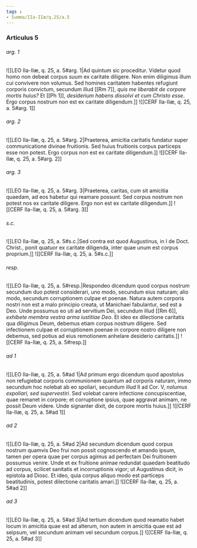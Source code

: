 ```yaml
---
tags : 
- Summa/IIa-IIæ/q.25/a.5
---
```


### Articulus 5

###### arg. 1
![[LEO IIa-IIæ, q. 25, a. 5#arg. 1|Ad quintum sic proceditur. Videtur quod homo non debeat corpus suum ex caritate diligere. Non enim diligimus illum cui convivere non volumus. Sed homines caritatem habentes refugiunt corporis convictum, secundum illud [[Rm 7]], *quis me liberabit de corpore mortis huius?* Et [[Ph 1]], *desiderium habens dissolvi et cum Christo esse*. Ergo corpus nostrum non est ex caritate diligendum.]]
![[CERF IIa-IIæ, q. 25, a. 5#arg. 1]]

###### arg. 2
![[LEO IIa-IIæ, q. 25, a. 5#arg. 2|Praeterea, amicitia caritatis fundatur super communicatione divinae fruitionis. Sed huius fruitionis corpus particeps esse non potest. Ergo corpus non est ex caritate diligendum.]]
![[CERF IIa-IIæ, q. 25, a. 5#arg. 2]]

###### arg. 3
![[LEO IIa-IIæ, q. 25, a. 5#arg. 3|Praeterea, caritas, cum sit amicitia quaedam, ad eos habetur qui reamare possunt. Sed corpus nostrum non potest nos ex caritate diligere. Ergo non est ex caritate diligendum.]]
![[CERF IIa-IIæ, q. 25, a. 5#arg. 3]]

###### s.c.
![[LEO IIa-IIæ, q. 25, a. 5#s.c.|Sed contra est quod Augustinus, in I de Doct. Christ., ponit quatuor ex caritate diligenda, inter quae unum est corpus proprium.]]
![[CERF IIa-IIæ, q. 25, a. 5#s.c.]]

###### resp.
![[LEO IIa-IIæ, q. 25, a. 5#resp.|Respondeo dicendum quod corpus nostrum secundum duo potest considerari, uno modo, secundum eius naturam; alio modo, secundum corruptionem culpae et poenae. Natura autem corporis nostri non est a malo principio creata, ut Manichaei fabulantur, sed est a Deo. Unde possumus eo uti ad servitium Dei, secundum illud [[Rm 6]], *exhibete membra vestra arma iustitiae Deo*. Et ideo ex dilectione caritatis qua diligimus Deum, debemus etiam corpus nostrum diligere. Sed infectionem culpae et corruptionem poenae in corpore nostro diligere non debemus, sed potius ad eius remotionem anhelare desiderio caritatis.]]
![[CERF IIa-IIæ, q. 25, a. 5#resp.]]

###### ad 1
![[LEO IIa-IIæ, q. 25, a. 5#ad 1|Ad primum ergo dicendum quod apostolus non refugiebat corporis communionem quantum ad corporis naturam, immo secundum hoc nolebat ab eo spoliari, secundum illud II ad Cor. V, *nolumus expoliari, sed supervestiri*. Sed volebat carere infectione concupiscentiae, quae remanet in corpore; et corruptione ipsius, quae aggravat animam, ne possit Deum videre. Unde signanter dixit, de corpore mortis huius.]]
![[CERF IIa-IIæ, q. 25, a. 5#ad 1]]

###### ad 2
![[LEO IIa-IIæ, q. 25, a. 5#ad 2|Ad secundum dicendum quod corpus nostrum quamvis Deo frui non possit cognoscendo et amando ipsum, tamen per opera quae per corpus agimus ad perfectam Dei fruitionem possumus venire. Unde et ex fruitione animae redundat quaedam beatitudo ad corpus, scilicet sanitatis et incorruptionis vigor; ut Augustinus dicit, in epistola ad Diosc. Et ideo, quia corpus aliquo modo est particeps beatitudinis, potest dilectione caritatis amari.]]
![[CERF IIa-IIæ, q. 25, a. 5#ad 2]]

###### ad 3
![[LEO IIa-IIæ, q. 25, a. 5#ad 3|Ad tertium dicendum quod reamatio habet locum in amicitia quae est ad alterum, non autem in amicitia quae est ad seipsum, vel secundum animam vel secundum corpus.]]
![[CERF IIa-IIæ, q. 25, a. 5#ad 3]]

